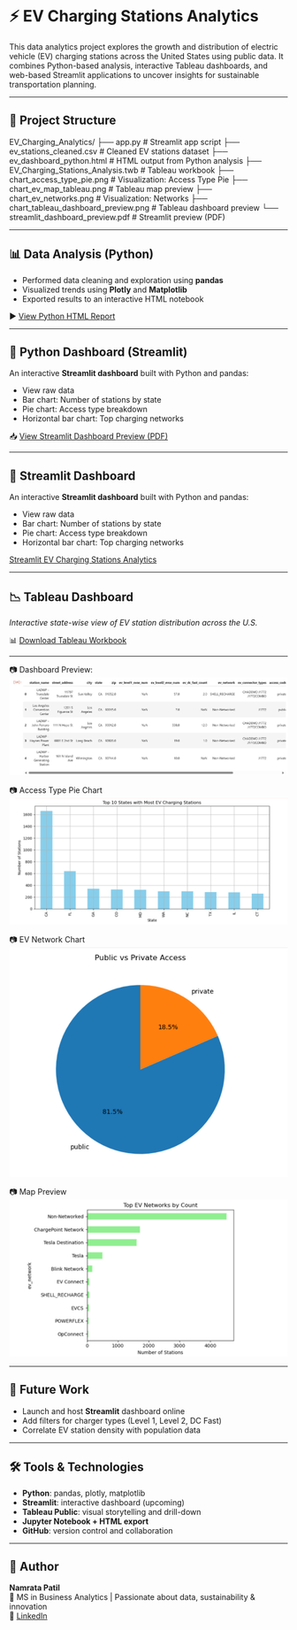 # ⚡ EV Charging Stations Analytics

This data analytics project explores the growth and distribution of electric vehicle (EV) charging stations across the United States using public data. It combines Python-based analysis, interactive Tableau dashboards, and web-based Streamlit applications to uncover insights for sustainable transportation planning.

---

## 📁 Project Structure

EV_Charging_Analytics/ 
├── app.py # Streamlit app script 
├── ev_stations_cleaned.csv # Cleaned EV stations dataset 
├── ev_dashboard_python.html # HTML output from Python analysis 
├── EV_Charging_Stations_Analysis.twb # Tableau workbook 
├── chart_access_type_pie.png # Visualization: Access Type Pie 
├── chart_ev_map_tableau.png # Tableau map preview 
├── chart_ev_networks.png # Visualization: Networks 
├── chart_tableau_dashboard_preview.png # Tableau dashboard preview 
└── streamlit_dashboard_preview.pdf # Streamlit preview (PDF)


---

## 📊 Data Analysis (Python)

- Performed data cleaning and exploration using **pandas**
- Visualized trends using **Plotly** and **Matplotlib**
- Exported results to an interactive HTML notebook

▶️ [View Python HTML Report](https://namratap1908.github.io/ev-charging-analytics/ev_dashboard_python.html)

---

## 🐍 Python Dashboard (Streamlit)

An interactive **Streamlit dashboard** built with Python and pandas:
- View raw data
- Bar chart: Number of stations by state
- Pie chart: Access type breakdown
- Horizontal bar chart: Top charging networks

📥 [View Streamlit Dashboard Preview (PDF)](https://github.com/Namratap1908/ev-charging-analytics/blob/main/streamlit_dashboard_preview.pdf)

---

## 🐍 Streamlit Dashboard

An interactive **Streamlit dashboard** built with Python and pandas:
- View raw data
- Bar chart: Number of stations by state
- Pie chart: Access type breakdown
- Horizontal bar chart: Top charging networks
  
[Streamlit EV Charging Stations Analytics](https://ev-charging-analytics-ryu4ypoqpdsfmkrw9g2bd4.streamlit.app/)


---

## 📉 Tableau Dashboard

*Interactive state-wise view of EV station distribution across the U.S.*

📊 [Download Tableau Workbook](https://github.com/Namratap1908/ev-charging-analytics/blob/main/EV_Charging_Stations_Analysis_v2024.twbx)

---

📷 Dashboard Preview:  
![Tableau Dashboard Preview](https://github.com/Namratap1908/ev-charging-analytics/blob/main/chart_tableau_dashboard_preview.png.png)

📷 Access Type Pie Chart
   ![Access Type Pie](https://github.com/Namratap1908/ev-charging-analytics/blob/main/chart_access_type_pie.png.png)

📷 EV Network Chart
   ![EV Networks](https://github.com/Namratap1908/ev-charging-analytics/blob/main/chart_ev_networks.png.png)

📷 Map Preview
    ![EV Map Tableau](https://github.com/Namratap1908/ev-charging-analytics/blob/main/chart_ev_map_tableau.png.png)

 


---

## 🚀 Future Work
- Launch and host **Streamlit** dashboard online
- Add filters for charger types (Level 1, Level 2, DC Fast)
- Correlate EV station density with population data

---

## 🛠️ Tools & Technologies
- **Python**: pandas, plotly, matplotlib
- **Streamlit**: interactive dashboard (upcoming)
- **Tableau Public**: visual storytelling and drill-down
- **Jupyter Notebook + HTML export**
- **GitHub**: version control and collaboration

---

## 👤 Author  
**Namrata Patil**  
📍 MS in Business Analytics | Passionate about data, sustainability & innovation  
🔗 [LinkedIn](https://www.linkedin.com/in/patil1namrata)

